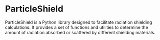 # ParticleShield
ParticleShield is a Python library designed to facilitate radiation shielding calculations. It provides a set of functions and utilities to determine the amount of radiation absorbed or scattered by different shielding materials.
